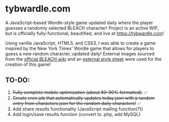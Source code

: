 # tybwardle.com
A JavaScript-based Wordle-style game updated daily where the player guesses a randomly selected BLEACH character! Project is an active WIP, but is officially fully-functional, beautified, and live at <a href="">https://tybwardle.com</a>!

Using vanilla JavaScript, HTML5, and CSS3, I was able to create a game inspired by the New York Times' Wordle game that allows for players to guess a new random character, updated daily! External images sourced from the <a href="https://bleach.fandom.com/wiki/Bleach_Wiki">official BLEACH wiki</a> and an <a href="https://watercss.kognise.dev/">external style sheet</a> were used for the creation of this game!

## TO-DO:
1. ~~Fully complete mobile optimization (about 80-90% formatted).~~ ✅
2. ~~Create cron job that automatically updates today.json with a random entry from characters.json for the random daily characters!~~ ✅
3. Add share results functionality (JavaScript mailing function(?))
4. Add login/save results function (convert to .php, add MySQL)
